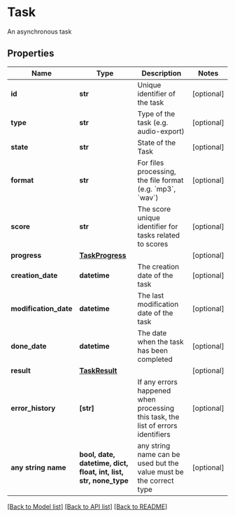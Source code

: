 # Task

An asynchronous task

## Properties
Name | Type | Description | Notes
------------ | ------------- | ------------- | -------------
**id** | **str** | Unique identifier of the task | [optional] 
**type** | **str** | Type of the task (e.g. audio-export) | [optional] 
**state** | **str** | State of the Task | [optional] 
**format** | **str** | For files processing, the file format (e.g. &#x60;mp3&#x60;, &#x60;wav&#x60;) | [optional] 
**score** | **str** | The score unique identifier for tasks related to scores | [optional] 
**progress** | [**TaskProgress**](TaskProgress.md) |  | [optional] 
**creation_date** | **datetime** | The creation date of the task | [optional] 
**modification_date** | **datetime** | The last modification date of the task | [optional] 
**done_date** | **datetime** | The date when the task has been completed | [optional] 
**result** | [**TaskResult**](TaskResult.md) |  | [optional] 
**error_history** | **[str]** | If any errors happened when processing this task, the list of errors identifiers | [optional] 
**any string name** | **bool, date, datetime, dict, float, int, list, str, none_type** | any string name can be used but the value must be the correct type | [optional]

[[Back to Model list]](../README.md#documentation-for-models) [[Back to API list]](../README.md#documentation-for-api-endpoints) [[Back to README]](../README.md)


